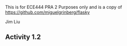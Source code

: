 This is for ECE444 PRA 2 Purposes only and is a copy of https://github.com/miguelgrinberg/flasky

Jim Liu

## Activity 1.2
